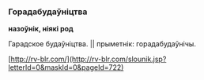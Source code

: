 ### Горадабудаўніцтва
**назоўнік, ніякі род**

Гарадское будаўніцтва. || прыметнік: горадабудаўнічы.

<a rel="author">[http://rv-blr.com/](http://rv-blr.com/slounik.jsp?letterId=0&maskId=0&pageId=722)</a>
